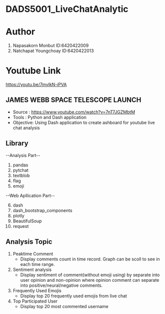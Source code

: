 # DADS5001_LiveChatAnalytic

# Author
1. Napasakorn Monbut    ID:6420422009
2. Natchapat Youngchoay ID:6420422013

# Youtube Link
https://youtu.be/7myIkN-iPVA

## JAMES WEBB SPACE TELESCOPE LAUNCH
- Source : https://www.youtube.com/watch?v=7nT7JGZMbtM
- Tools : Python and Dash application
- Objective: Using Dash application to create ashboard for youtube live chat analysis

## Library
--Analysis Part--

1. pandas
2. pytchat
3. textblob
4. flag
5. emoji

--Web Apllication Part--

6. dash
7. dash_bootstrap_components
8. plotly
9. BeautifulSoup
10. request

## Analysis Topic
1. Peaktime Comment
    - Display comments count in time record. Graph can be scoll to see in each time range.
2. Sentiment analysis
    - Display sentiment of comment(without emoji using) by separate into user opinion and non-opinion where opinion comment can separate into positive/neural/negative comments.
3. Frequently Used Emojis
    - Display top 20 frequently used emojis from live chat
4. Top Participated User
    - Display top 20 most commented username
